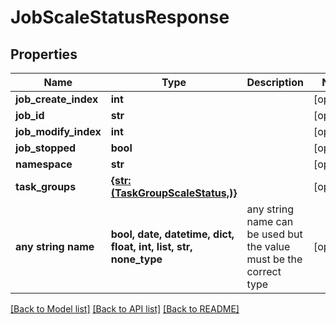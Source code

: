 # JobScaleStatusResponse


## Properties
Name | Type | Description | Notes
------------ | ------------- | ------------- | -------------
**job_create_index** | **int** |  | [optional] 
**job_id** | **str** |  | [optional] 
**job_modify_index** | **int** |  | [optional] 
**job_stopped** | **bool** |  | [optional] 
**namespace** | **str** |  | [optional] 
**task_groups** | [**{str: (TaskGroupScaleStatus,)}**](TaskGroupScaleStatus.md) |  | [optional] 
**any string name** | **bool, date, datetime, dict, float, int, list, str, none_type** | any string name can be used but the value must be the correct type | [optional]

[[Back to Model list]](../README.md#documentation-for-models) [[Back to API list]](../README.md#documentation-for-api-endpoints) [[Back to README]](../README.md)


